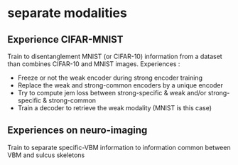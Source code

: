 # separate modalities

## Experience CIFAR-MNIST
Train to disentanglement MNIST (or CIFAR-10) information from a dataset than combines CIFAR-10 and MNIST images.
Experiences :
* Freeze or not the weak encoder during strong encoder training
* Replace the weak and strong-common encoders by a unique encoder
* Try to compute jem loss between strong-specific & weak and/or strong-specific & strong-common
* Train a decoder to retrieve the weak modality (MNIST is this case)

## Experiences on neuro-imaging
Train to separate specific-VBM information to information common between VBM and sulcus skeletons